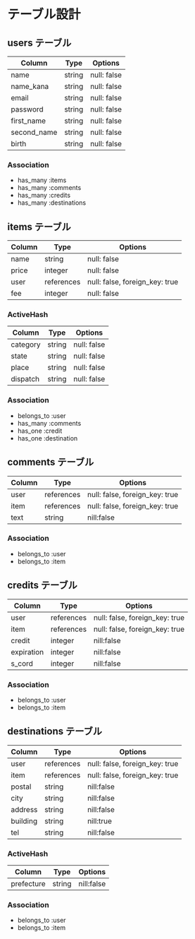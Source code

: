 # テーブル設計

## users テーブル

| Column     | Type   | Options     |
| --------   | ------ | ----------- |
| name       | string | null: false |
| name_kana  | string | null: false |
| email      | string | null: false |
| password   | string | null: false |
| first_name | string | null: false |
| second_name| string | null: false |
| birth      | string | null: false |

### Association

- has_many :items
- has_many :comments
- has_many :credits
- has_many :destinations

## items テーブル

| Column  | Type       | Options                        |
| ------  | ------     | -----------                    |
| name    | string     | null: false                    |
| price   | integer    | null: false                    |
| user    | references | null: false, foreign_key: true |
| fee     | integer    | null: false                    |

### ActiveHash

| Column  | Type       | Options                        |
| ------- | ---------- | ------------------------------ |
| category| string     | null: false                    |
| state   | string     | null: false                    |
| place   | string     | null: false                    |
| dispatch| string     | null: false                    |

### Association

- belongs_to :user
- has_many :comments
- has_one :credit
- has_one :destination

## comments テーブル

| Column  | Type       | Options                        |
| ------- | ---------- | ------------------------------ |
| user    | references | null: false, foreign_key: true |
| item    | references | null: false, foreign_key: true |
| text    | string     | nill:false                     |

### Association

- belongs_to :user
- belongs_to :item

## credits テーブル

| Column    | Type       | Options                        |
| -------   | ---------- | ------------------------------ |
| user      | references | null: false, foreign_key: true |
| item      | references | null: false, foreign_key: true |
| credit    | integer    | nill:false                     |
| expiration| integer    | nill:false                     |
| s_cord    | integer    | nill:false                     |

### Association

- belongs_to :user
- belongs_to :item

## destinations テーブル

| Column    | Type       | Options                        |
| -------   | ---------- | ------------------------------ |
| user      | references | null: false, foreign_key: true |
| item      | references | null: false, foreign_key: true |
| postal    | string     | nill:false                     |
| city      | string     | nill:false                     |
| address   | string     | nill:false                     |
| building  | string     | nill:true                      |
| tel       | string     | nill:false                     |

### ActiveHash

| Column    | Type       | Options                        |
| -------   | ---------- | ------------------------------ |
| prefecture| string     | nill:false                     |

### Association

- belongs_to :user
- belongs_to :item